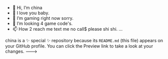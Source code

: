 - 👋 Hi, I’m china 
- 👀 I love you baby.
- 🌱 I’m gaming right now sorry.
- 💞️ I’m looking 4 game code's.
- 📫 How 2 reach me text me no call$ please shi shi. ...

china is a ✨ special ✨ repository because its `README.md` (this file) appears on your GitHub profile.
You can click the Preview link to take a look at your changes.
--->
